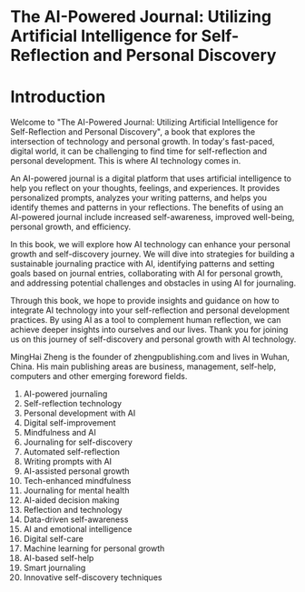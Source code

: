 # The AI-Powered Journal: Utilizing Artificial Intelligence for Self-Reflection and Personal Discovery

# Introduction

Welcome to "The AI-Powered Journal: Utilizing Artificial Intelligence for Self-Reflection and Personal Discovery", a book that explores the intersection of technology and personal growth. In today's fast-paced, digital world, it can be challenging to find time for self-reflection and personal development. This is where AI technology comes in.

An AI-powered journal is a digital platform that uses artificial intelligence to help you reflect on your thoughts, feelings, and experiences. It provides personalized prompts, analyzes your writing patterns, and helps you identify themes and patterns in your reflections. The benefits of using an AI-powered journal include increased self-awareness, improved well-being, personal growth, and efficiency.

In this book, we will explore how AI technology can enhance your personal growth and self-discovery journey. We will dive into strategies for building a sustainable journaling practice with AI, identifying patterns and setting goals based on journal entries, collaborating with AI for personal growth, and addressing potential challenges and obstacles in using AI for journaling.

Through this book, we hope to provide insights and guidance on how to integrate AI technology into your self-reflection and personal development practices. By using AI as a tool to complement human reflection, we can achieve deeper insights into ourselves and our lives. Thank you for joining us on this journey of self-discovery and personal growth with AI technology.

MingHai Zheng is the founder of zhengpublishing.com and lives in Wuhan, China. His main publishing areas are business, management, self-help, computers and other emerging foreword fields.



1. AI-powered journaling
2. Self-reflection technology
3. Personal development with AI
4. Digital self-improvement
5. Mindfulness and AI
6. Journaling for self-discovery
7. Automated self-reflection
8. Writing prompts with AI
9. AI-assisted personal growth
10. Tech-enhanced mindfulness
11. Journaling for mental health
12. AI-aided decision making
13. Reflection and technology
14. Data-driven self-awareness
15. AI and emotional intelligence
16. Digital self-care
17. Machine learning for personal growth
18. AI-based self-help
19. Smart journaling
20. Innovative self-discovery techniques

